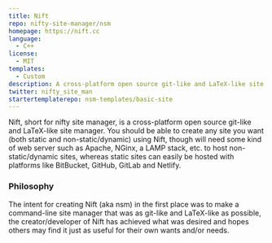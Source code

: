 ```yaml
---
title: Nift
repo: nifty-site-manager/nsm
homepage: https://nift.cc
language:
  - C++
license:
  - MIT
templates:
  - Custom
description: A cross-platform open source git-like and LaTeX-like site manager.
twitter: nifty_site_man
startertemplaterepo: nsm-templates/basic-site
---
```


Nift, short for nifty site manager, is a cross-platform open source git-like and LaTeX-like site manager. You should be able to create any site you want (both static and non-static/dynamic) using Nift, though will need some kind of web server such as Apache, NGinx, a LAMP stack, etc. to host non-static/dynamic sites, whereas static sites can easily be hosted with platforms like BitBucket, GitHub, GitLab and Netlify. 

### Philosophy

The intent for creating Nift (aka nsm) in the first place was to make a command-line site manager that was as git-like and LaTeX-like as possible, the creator/developer of Nift has achieved what was desired and hopes others may find it just as useful for their own wants and/or needs. 

